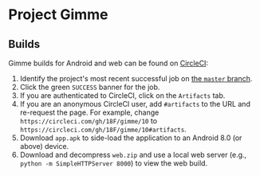 # Project Gimme

## Builds
Gimme builds for Android and web can be found on [CircleCI](https://circleci.com/gh/18F/gimme):
1. Identify the project's most recent successful job on [the `master` branch](https://circleci.com/gh/18F/gimme/tree/master).
1. Click the green `SUCCESS` banner for the job.
1. If you are authenticated to CircleCI, click on the `Artifacts` tab.
1. If you are an anonymous CircleCI user, add `#artifacts` to the URL and re-request the page. For example, change `https://circleci.com/gh/18F/gimme/10` to `https://circleci.com/gh/18F/gimme/10#artifacts`.
1. Download `app.apk` to side-load the application to an Android 8.0 (or above) device.
1. Download and decompress `web.zip` and use a local web server (e.g., `python -m SimpleHTTPServer 8000`) to view the web build.  
